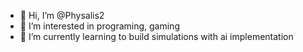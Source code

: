 - 👋 Hi, I’m @Physalis2
- 👀 I’m interested in programing, gaming
- 🌱 I’m currently learning to build simulations with ai implementation

<!---
Physalis2/Physalis2 is a ✨ special ✨ repository because its `README.md` (this file) appears on your GitHub profile.
You can click the Preview link to take a look at your changes.
--->

